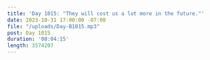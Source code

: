 ```yaml
---
title: 'Day 1015: "They will cost us a lot more in the future."'
date: 2023-10-31 17:00:00 -07:00
file: "/uploads/Day-B1015.mp3"
post: Day 1015
duration: '00:04:15'
length: 3574207
---
```


